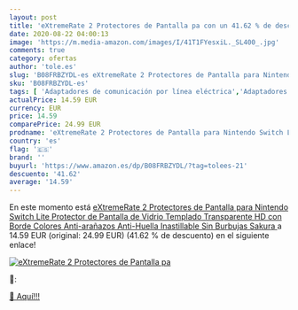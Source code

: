 ```yaml
---
layout: post
title: 'eXtremeRate 2 Protectores de Pantalla pa con un 41.62 % de descuento'
date: 2020-08-22 04:00:13
image: 'https://m.media-amazon.com/images/I/41T1FYesxiL._SL400_.jpg'
comments: true
category: ofertas
author: 'tole.es'
slug: 'B08FRBZYDL-es eXtremeRate 2 Protectores de Pantalla para Nintendo Switch...'
sku: 'B08FRBZYDL-es'
tags: [ 'Adaptadores de comunicación por línea eléctrica','Adaptadores de red','Dispositivos de red','Informática','nintendo', ]
actualPrice: 14.59 EUR
currency: EUR
price: 14.59
comparePrice: 24.99 EUR
prodname: 'eXtremeRate 2 Protectores de Pantalla para Nintendo Switch Lite Protector de Pantalla de Vidrio Templado Transparente HD con Borde Colores Anti-arañazos Anti-Huella Inastillable Sin Burbujas Sakura '
country: 'es'
flag: '🇪🇸'
brand: ''
buyurl: 'https://www.amazon.es/dp/B08FRBZYDL/?tag=tolees-21'
descuento: '41.62'
average: '14.59'
---
```


En este momento está [eXtremeRate 2 Protectores de Pantalla para Nintendo Switch Lite Protector de Pantalla de Vidrio Templado Transparente HD con Borde Colores Anti-arañazos Anti-Huella Inastillable Sin Burbujas Sakura ](https://www.amazon.es/dp/B08FRBZYDL/?tag=tolees-21) a 14.59 EUR (original: 24.99 EUR) (41.62 %  de descuento) en el siguiente enlace!

[![eXtremeRate 2 Protectores de Pantalla pa](https://m.media-amazon.com/images/I/41T1FYesxiL._SL400_.jpg)](https://www.amazon.es/dp/B08FRBZYDL/?tag=tolees-21)

🔎:


[🛒 Aquí!!!](https://www.amazon.es/dp/B08FRBZYDL/?tag=tolees-21)
